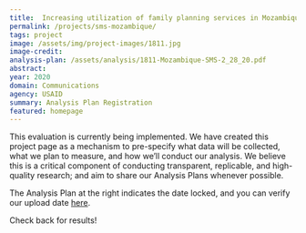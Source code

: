 ```yaml
---
title:  Increasing utilization of family planning services in Mozambique through an SMS Intervention
permalink: /projects/sms-mozambique/
tags: project  
image: /assets/img/project-images/1811.jpg
image-credit: 
analysis-plan: /assets/analysis/1811-Mozambique-SMS-2_28_20.pdf
abstract: 
year: 2020 
domain: Communications
agency: USAID
summary: Analysis Plan Registration
featured: homepage
---
```

This evaluation is currently being implemented. We have created this project page as a mechanism to pre-specify what data will be collected, what we plan to measure, and how we’ll conduct our analysis. We believe this is a critical component of conducting transparent, replicable, and high-quality research; and aim to share our Analysis Plans whenever possible.

The Analysis Plan at the right indicates the date locked, and you can verify our upload date <a href="https://github.com/gsa-oes/office-of-evaluation-sciences/commits/master/assets/analysis/analysis-plan.pdf">here</a>. 

Check back for results!
